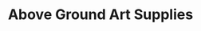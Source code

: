 ---
title: "Above Ground Art Supplies"
url: /toronto/above-ground-art-supplies-mccaul-street/
shop: art
---